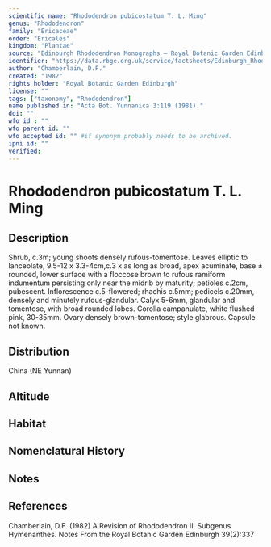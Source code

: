 ```yaml
---
scientific name: "Rhododendron pubicostatum T. L. Ming"
genus: "Rhododendron"
family: "Ericaceae"
order: "Ericales"
kingdom: "Plantae"
source: "Edinburgh Rhododendron Monographs – Royal Botanic Garden Edinburgh"
identifier: "https://data.rbge.org.uk/service/factsheets/Edinburgh_Rhododendron_Monographs.xhtml"
author: "Chamberlain, D.F."
created: "1982"
rights holder: "Royal Botanic Garden Edinburgh"
license: ""
tags: ["taxonomy", "Rhododendron"]
name published in: "Acta Bot. Yunnanica 3:119 (1981)."
doi: ""
wfo id : ""
wfo parent id: ""
wfo accepted id: "" #if synonym probably needs to be archived.                      
ipni id: ""
verified:
---
```


                       

# Rhododendron pubicostatum T. L. Ming

## Description
Shrub, c.3m; young shoots densely rufous-tomentose. Leaves elliptic to lanceolate, 9.5-12 x 3.3-4cm,c.3 x as long as broad, apex acuminate, base ± rounded, lower surface with a floccose brown to rufous ramiform indumentum persisting only near the midrib by maturity; petioles c.2cm, pubescent. Inflorescence c.5-flowered; rhachis c.5mm; pedicels c.20mm, densely and minutely rufous-glandular. Calyx 5-6mm, glandular and tomentose, with broad rounded lobes. Corolla campanulate, white flushed pink, 30-35mm. Ovary densely brown-tomentose; style glabrous. Capsule not known.

## Distribution
China (NE Yunnan)

## Altitude


## Habitat


## Nomenclatural History

                       
## Notes


## References

Chamberlain, D.F. (1982) A Revision of Rhododendron II. Subgenus Hymenanthes. Notes From the Royal Botanic Garden Edinburgh 39(2):337
